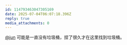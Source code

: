 ```yaml
---
id: 114793463047305169
date: 2025-07-04T06:07:18.396Z
reply: true
media_attachments: 0
---
```


[@jun](https://social.luzhaojun.com/@jun) 可能是一直没有垃圾桶，捏了很久才在这里找到垃圾桶。

